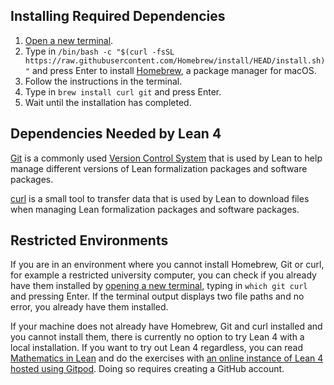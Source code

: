 ## Installing Required Dependencies
1. [Open a new terminal](command:workbench.action.terminal.new).
2. Type in `/bin/bash -c "$(curl -fsSL https://raw.githubusercontent.com/Homebrew/install/HEAD/install.sh)"` and press Enter to install [Homebrew](https://brew.sh/), a package manager for macOS.
3. Follow the instructions in the terminal.
4. Type in `brew install curl git` and press Enter.
5. Wait until the installation has completed.

## Dependencies Needed by Lean 4
[Git](https://git-scm.com/) is a commonly used [Version Control System](https://en.wikipedia.org/wiki/Version_control) that is used by Lean to help manage different versions of Lean formalization packages and software packages.

[curl](https://curl.se/) is a small tool to transfer data that is used by Lean to download files when managing Lean formalization packages and software packages.

## Restricted Environments
If you are in an environment where you cannot install Homebrew, Git or curl, for example a restricted university computer, you can check if you already have them installed by [opening a new terminal](command:workbench.action.terminal.new), typing in `which git curl` and pressing Enter. If the terminal output displays two file paths and no error, you already have them installed.  

If your machine does not already have Homebrew, Git and curl installed and you cannot install them, there is currently no option to try Lean 4 with a local installation. If you want to try out Lean 4 regardless, you can read [Mathematics in Lean](https://leanprover-community.github.io/mathematics_in_lean/) and do the exercises with [an online instance of Lean 4 hosted using Gitpod](https://gitpod.io/#/https://github.com/leanprover-community/mathematics_in_lean). Doing so requires creating a GitHub account.
